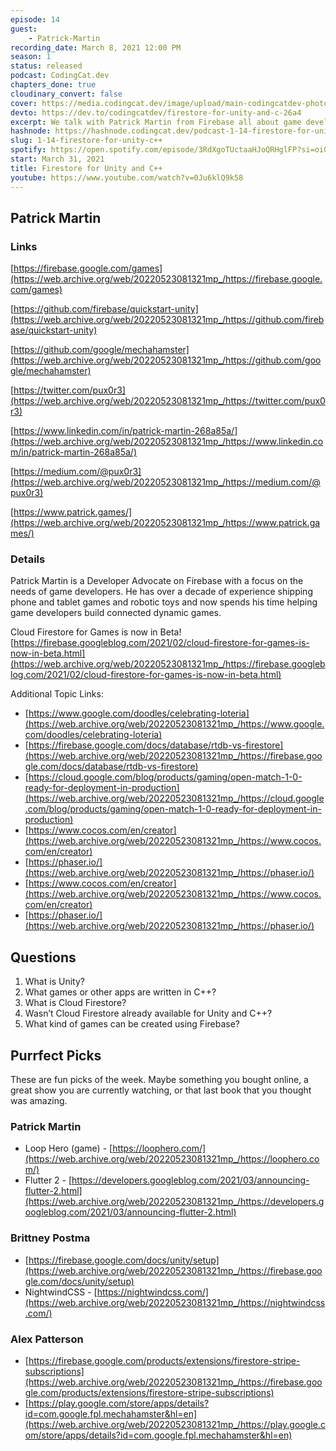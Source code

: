 ```yaml
---
episode: 14
guest: 
    - Patrick-Martin
recording_date: March 8, 2021 12:00 PM
season: 1
status: released
podcast: CodingCat.dev
chapters_done: true
cloudinary_convert: false
cover: https://media.codingcat.dev/image/upload/main-codingcatdev-photo/i6qzbmbxegit9nebc44s.png
devto: https://dev.to/codingcatdev/firestore-for-unity-and-c-26a4
excerpt: We talk with Patrick Martin from Firebase all about game development and how Firebase's Firestore is now available in Beta.
hashnode: https://hashnode.codingcat.dev/podcast-1-14-firestore-for-unity-c++
slug: 1-14-firestore-for-unity-c++
spotify: https://open.spotify.com/episode/3RdXgoTUctaaHJoQRHglFP?si=oiG45aDBQ2-qZb8asFC1-w
start: March 31, 2021
title: Firestore for Unity and C++
youtube: https://www.youtube.com/watch?v=0Ju6klQ9k58
---
```

## Patrick Martin

### Links

[https://firebase.google.com/games](https://web.archive.org/web/20220523081321mp_/https://firebase.google.com/games)

[https://github.com/firebase/quickstart-unity](https://web.archive.org/web/20220523081321mp_/https://github.com/firebase/quickstart-unity)

[https://github.com/google/mechahamster](https://web.archive.org/web/20220523081321mp_/https://github.com/google/mechahamster)

[https://twitter.com/pux0r3](https://web.archive.org/web/20220523081321mp_/https://twitter.com/pux0r3)

[https://www.linkedin.com/in/patrick-martin-268a85a/](https://web.archive.org/web/20220523081321mp_/https://www.linkedin.com/in/patrick-martin-268a85a/)

[https://medium.com/@pux0r3](https://web.archive.org/web/20220523081321mp_/https://medium.com/@pux0r3)

[https://www.patrick.games/](https://web.archive.org/web/20220523081321mp_/https://www.patrick.games/)

### Details

Patrick Martin is a Developer Advocate on Firebase with a focus on the needs of game developers. He has over a decade of experience shipping phone and tablet games and robotic toys and now spends his time helping game developers build connected dynamic games.

Cloud Firestore for Games is now in Beta! [https://firebase.googleblog.com/2021/02/cloud-firestore-for-games-is-now-in-beta.html](https://web.archive.org/web/20220523081321mp_/https://firebase.googleblog.com/2021/02/cloud-firestore-for-games-is-now-in-beta.html)

Additional Topic Links:

*   [https://www.google.com/doodles/celebrating-loteria](https://web.archive.org/web/20220523081321mp_/https://www.google.com/doodles/celebrating-loteria)
*   [https://firebase.google.com/docs/database/rtdb-vs-firestore](https://web.archive.org/web/20220523081321mp_/https://firebase.google.com/docs/database/rtdb-vs-firestore)
*   [https://cloud.google.com/blog/products/gaming/open-match-1-0-ready-for-deployment-in-production](https://web.archive.org/web/20220523081321mp_/https://cloud.google.com/blog/products/gaming/open-match-1-0-ready-for-deployment-in-production)
*   [https://www.cocos.com/en/creator](https://web.archive.org/web/20220523081321mp_/https://www.cocos.com/en/creator)
*   [https://phaser.io/](https://web.archive.org/web/20220523081321mp_/https://phaser.io/)
*   [https://www.cocos.com/en/creator](https://web.archive.org/web/20220523081321mp_/https://www.cocos.com/en/creator)
*   [https://phaser.io/](https://web.archive.org/web/20220523081321mp_/https://phaser.io/)

## Questions

1.  What is Unity?
2.  What games or other apps are written in C++?
3.  What is Cloud Firestore?
4.  Wasn’t Cloud Firestore already available for Unity and C++?
5.  What kind of games can be created using Firebase?

## Purrfect Picks

These are fun picks of the week. Maybe something you bought online, a great show you are currently watching, or that last book that you thought was amazing.

### Patrick Martin

*   Loop Hero (game) - [https://loophero.com/](https://web.archive.org/web/20220523081321mp_/https://loophero.com/)
*   Flutter 2 - [https://developers.googleblog.com/2021/03/announcing-flutter-2.html](https://web.archive.org/web/20220523081321mp_/https://developers.googleblog.com/2021/03/announcing-flutter-2.html)

### Brittney Postma

*   [https://firebase.google.com/docs/unity/setup](https://web.archive.org/web/20220523081321mp_/https://firebase.google.com/docs/unity/setup)
*   NightwindCSS - [https://nightwindcss.com/](https://web.archive.org/web/20220523081321mp_/https://nightwindcss.com/)

### Alex Patterson

*   [https://firebase.google.com/products/extensions/firestore-stripe-subscriptions](https://web.archive.org/web/20220523081321mp_/https://firebase.google.com/products/extensions/firestore-stripe-subscriptions)
*   [https://play.google.com/store/apps/details?id=com.google.fpl.mechahamster&hl=en](https://web.archive.org/web/20220523081321mp_/https://play.google.com/store/apps/details?id=com.google.fpl.mechahamster&hl=en)
